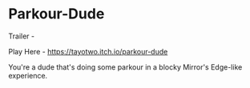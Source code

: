 # Parkour-Dude

Trailer -

Play Here - https://tayotwo.itch.io/parkour-dude

You're a dude that's doing some parkour in a blocky Mirror's Edge-like experience.
